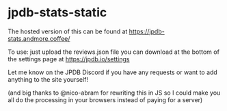 # jpdb-stats-static


The hosted version of this can be found at https://jpdb-stats.andmore.coffee/

To use: just upload the reviews.json file you can download at the bottom of the settings page at https://jpdb.io/settings

Let me know on the JPDB Discord if you have any requests or want to add anything to the site yourself!

(and big thanks to @nico-abram for rewriting this in JS so I could make you all do the processing in your browsers instead of paying for a server)
